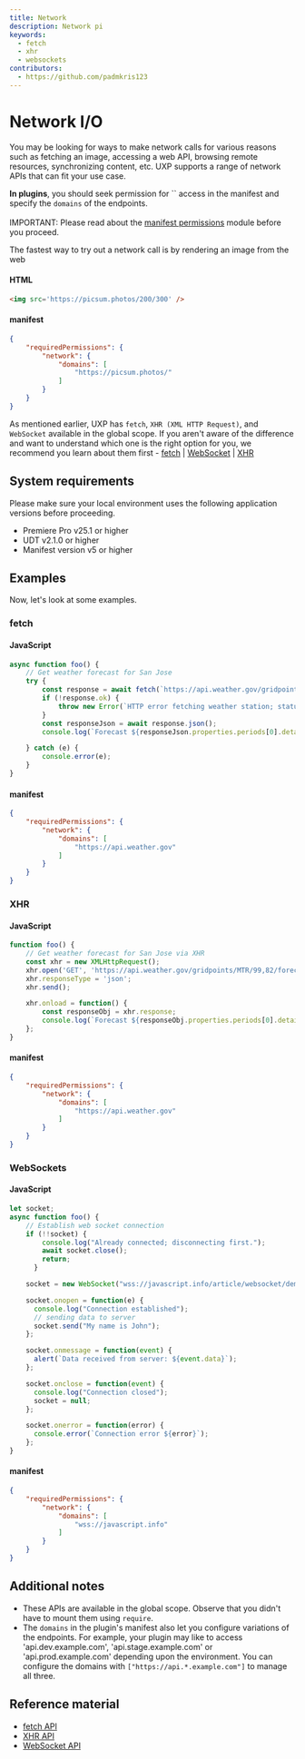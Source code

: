 ```yaml
---
title: Network
description: Network pi
keywords:
  - fetch
  - xhr
  - websockets
contributors:
  - https://github.com/padmkris123
---
```


# Network I/O

You may be looking for ways to make network calls for various reasons such as fetching an image, accessing a web API, browsing remote resources, synchronizing content, etc. UXP supports a range of network APIs that can fit your use case.

<!--InlineAlert variant="info" slots="header, text1, text2"/-->

<!--Plugins and Scripts-->

**In plugins**, you should seek permission for `` access in the manifest and specify the `domains` of the endpoints. <br></br>
IMPORTANT: Please read about the [manifest permissions](../../../plugins/concepts/manifest/#networkpermission) module before you proceed.

<!-- **In scripts**, the permission for `network` is fixed. You can ignore the manifest details in the following examples. Learn about these values in the [manifest fundamentals section](../../fundamentals/manifest/). -->

The fastest way to try out a network call is by rendering an image from the web

<CodeBlock slots="heading, code" repeat="2" languages="HTML, JSON" />

#### HTML

```html
<img src='https://picsum.photos/200/300' />
```

#### manifest

```json
{
    "requiredPermissions": {
        "network": {
            "domains": [
                "https://picsum.photos/"
            ]
        }
    }
}
```

As mentioned earlier, UXP has `fetch`, `XHR (XML HTTP Request)`, and `WebSocket` available in the global scope. If you aren't aware of the difference and want to understand which one is the right option for you, we recommend you learn about them first - [fetch](https://javascript.info/fetch) | [WebSocket](https://javascript.info/websocket) | [XHR](https://javascript.info/xmlhttprequest)

## System requirements

Please make sure your local environment uses the following application versions before proceeding.

- Premiere Pro v25.1 or higher
- UDT v2.1.0 or higher
- Manifest version v5 or higher

## Examples

Now, let's look at some examples.

### fetch

<CodeBlock slots="heading, code" repeat="2" languages="JavaScript, JSON" />

#### JavaScript

```js
async function foo() {
    // Get weather forecast for San Jose
    try {
        const response = await fetch(`https://api.weather.gov/gridpoints/MTR/99,82/forecast`);
        if (!response.ok) {
            throw new Error(`HTTP error fetching weather station; status: ${response.status}`);
        }
        const responseJson = await response.json();
        console.log(`Forecast ${responseJson.properties.periods[0].detailedForecast}`);

    } catch (e) {
        console.error(e);
    }
}
```

#### manifest

```json
{
    "requiredPermissions": {
        "network": {
            "domains": [
                "https://api.weather.gov"
            ]
        }
    }
}
```

### XHR

<CodeBlock slots="heading, code" repeat="2" languages="JavaScript, JSON" />

#### JavaScript

```js
function foo() {
    // Get weather forecast for San Jose via XHR
    const xhr = new XMLHttpRequest();
    xhr.open('GET', 'https://api.weather.gov/gridpoints/MTR/99,82/forecast');
    xhr.responseType = 'json';
    xhr.send();

    xhr.onload = function() {
        const responseObj = xhr.response;
        console.log(`Forecast ${responseObj.properties.periods[0].detailedForecast}`);
    };
}
```

#### manifest

```json
{
    "requiredPermissions": {
        "network": {
            "domains": [
                "https://api.weather.gov"
            ]
        }
    }
}
```

### WebSockets

<CodeBlock slots="heading, code" repeat="2" languages="JavaScript, JSON" />

#### JavaScript

```js
let socket;
async function foo() {
    // Establish web socket connection
    if (!!socket) {
        console.log("Already connected; disconnecting first.");
        await socket.close();
        return;
      }

    socket = new WebSocket("wss://javascript.info/article/websocket/demo/hello");

    socket.onopen = function(e) {
      console.log("Connection established");
      // sending data to server
      socket.send("My name is John");
    };

    socket.onmessage = function(event) {
      alert(`Data received from server: ${event.data}`);
    };

    socket.onclose = function(event) {
      console.log("Connection closed");
      socket = null;
    };

    socket.onerror = function(error) {
      console.error(`Connection error ${error}`);
    };
}
```

#### manifest

```json
{
    "requiredPermissions": {
        "network": {
            "domains": [
                "wss://javascript.info"
            ]
        }
    }
}
```

## Additional notes

- These APIs are available in the global scope. Observe that you didn't have to mount them using `require`.
- The `domains` in the plugin's manifest also let you configure variations of the endpoints. For example, your plugin may like to access 'api.dev.example.com', 'api.stage.example.com' or 'api.prod.example.com' depending upon the environment. You can configure the domains with `["https://api.*.example.com"]` to manage all three.
<!-- While using `http` domains, keep in mind that Photoshop only allows http protocol on Win32 but not on macOS. Premiere Pro has no such restrictions. -->

## Reference material

- [fetch API](../../../uxp-api/reference-js/Global%20Members/Data%20Transfers/fetch/)
- [XHR API](../../../uxp-api/reference-js/Global%20Members/Data%20Transfers/XMLHttpRequest/)
- [WebSocket API](../../../uxp-api/reference-js/Global%20Members/Data%20Transfers/WebSocket/)
